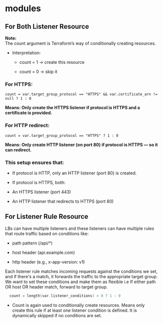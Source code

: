 # modules

## For Both Listener Resource
**Note:**  
The count argument is Terraform’s way of conditionally creating resources.

- Interpretation:
    - count = 1 → create this resource

    - count = 0 → skip it

### For HTTPS:

```
count = var.target_group_protocol == "HTTPS" && var.certificate_arn != null ? 1 : 0
```
**Means: Only create the HTTPS listener if protocol is HTTPS and a certificate is provided.**

### For HTTP redirect:
```
count = var.target_group_protocol == "HTTPS" ? 1 : 0
```
**Means: Only create HTTP listener (on port 80) if protocol is HTTPS — so it can redirect.**

### This setup ensures that:

- If protocol is HTTP, only an HTTP listener (port 80) is created.

- If protocol is HTTPS, both:

- An HTTPS listener (port 443)

- An HTTP listener that redirects to HTTPS (port 80)

## For Listener Rule Resource
LBs can have multiple listeners and these listeners can have multiple rules that route traffic based on conditions like:
- path pattern (/api/*)

- host header (api.example.com)

- http header (e.g., x-app-version: v1)

Each listener rule matches incoming requests against the conditions we set, and if there's a match, it forwards the traffic to the appropriate target group. We want to set these conditions and make them as flexible i.e If either path OR host OR header match, forward to target group.

```h
  count = length(var.listener_conditions) > 0 ? 1 : 0
```
- Count is again used to conditionally create resources. Means only create this rule if at least one listener condition is defined. It is dynamically skipped if no conditions are set.  

